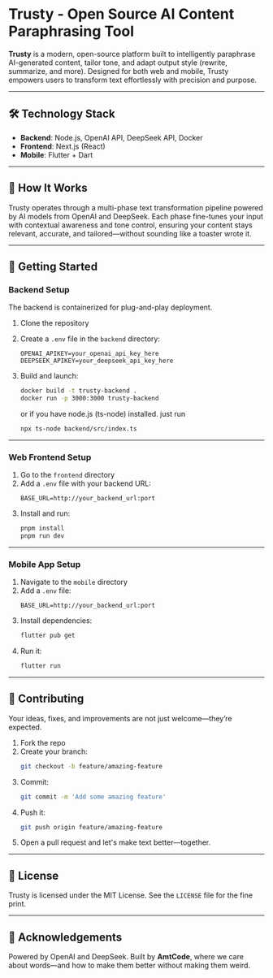 # Trusty - Open Source AI Content Paraphrasing Tool

**Trusty** is a modern, open-source platform built to intelligently paraphrase AI-generated content, tailor tone, and adapt output style (rewrite, summarize, and more). Designed for both web and mobile, Trusty empowers users to transform text effortlessly with precision and purpose.

---
## 🛠️ Technology Stack

- **Backend**: Node.js, OpenAI API, DeepSeek API, Docker  
- **Frontend**: Next.js (React)  
- **Mobile**: Flutter + Dart  

---

## 🧠 How It Works

Trusty operates through a multi-phase text transformation pipeline powered by AI models from OpenAI and DeepSeek. Each phase fine-tunes your input with contextual awareness and tone control, ensuring your content stays relevant, accurate, and tailored—without sounding like a toaster wrote it.

---

## 🚀 Getting Started

### Backend Setup

The backend is containerized for plug-and-play deployment.

1. Clone the repository  
2. Create a `.env` file in the `backend` directory:
    ```env
    OPENAI_APIKEY=your_openai_api_key_here
    DEEPSEEK_APIKEY=your_deepseek_api_key_here
    ```
3. Build and launch:
    ```bash
    docker build -t trusty-backend .
    docker run -p 3000:3000 trusty-backend
    ```

    or if you have node.js (ts-node) installed. just run 
    ```bash
    npx ts-node backend/src/index.ts
    ```

---

### Web Frontend Setup

1. Go to the `frontend` directory  
2. Add a `.env` file with your backend URL:
    ```env
    BASE_URL=http://your_backend_url:port
    ```
3. Install and run:
    ```bash
    pnpm install
    pnpm run dev
    ```

---

### Mobile App Setup

1. Navigate to the `mobile` directory  
2. Add a `.env` file:
    ```env
    BASE_URL=http://your_backend_url:port
    ```
3. Install dependencies:
    ```bash
    flutter pub get
    ```
4. Run it:
    ```bash
    flutter run
    ```

---

## 🤝 Contributing

Your ideas, fixes, and improvements are not just welcome—they’re expected.

1. Fork the repo  
2. Create your branch:
    ```bash
    git checkout -b feature/amazing-feature
    ```
3. Commit:
    ```bash
    git commit -m 'Add some amazing feature'
    ```
4. Push it:
    ```bash
    git push origin feature/amazing-feature
    ```
5. Open a pull request and let's make text better—together.

---

## 📝 License

Trusty is licensed under the MIT License. See the `LICENSE` file for the fine print.

---

## 🙏 Acknowledgements

Powered by OpenAI and DeepSeek. Built by **AmtCode**, where we care about words—and how to make them better without making them weird.
